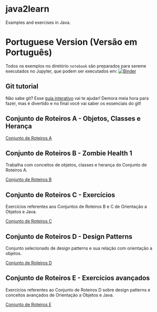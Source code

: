 # java2learn
Examples and exercises in Java.

# Portuguese Version (Versão em Português)

Todos os exemplos no diretório `notebook` são preparados para sereme executados no Jupyter, que podem ser executados em: [![Binder](https://mybinder.org/badge_logo.svg)](https://mybinder.org/v2/gh/santanche/java2learn.git/feature/beakerx?urlpath=lab)

## Git tutorial

Não sabe git? Esse [guia interativo](https://learngitbranching.js.org/) vai te ajudar! Demora meia hora para fazer, mas é divertido e no final você vai saber os essenciais do git!

## Conjunto de Roteiros A - Objetos, Classes e Herança

[Conjunto de Roteiros A](notebooks/pt/c02oo/)

## Conjunto de Roteiros B - Zombie Health 1

Trabalha com conceitos de objetos, classes e herança do Conjunto de Roteiros A.

[Conjunto de Roteiros B](notebooks/pt/c03oo-zombie/)

## Conjunto de Roteiros C - Exercícios

Exercícios referentes aos Conjuntos de Roteiros B e C de Orientação a Objetos e Java.

[Conjunto de Roteiros C](notebooks/pt/c04oo-exercicios/)

## Conjunto de Roteiros D - Design Patterns

Conjunto selecionado de design patterns e sua relação com orientação a objetos.

[Conjunto de Roteiros D](notebooks/pt/c05patterns/)

## Conjunto de Roteiros E - Exercícios avançados

Exercícios referentes ao Conjunto de Roteiros D sobre design patterns e conceitos avançados de Orientação a Objetos e Java.

[Conjunto de Roteiros E](notebooks/pt/c0600-patterns-exercicios/)
